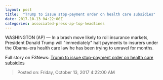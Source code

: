 ```yaml
---
layout: post
title:  "Trump to issue stop-payment order on health care subsidies"
date: 2017-10-13 04:22:00Z
categories: associated-press-ap-top-headlines
---
```


WASHINGTON (AP) — In a brash move likely to roil insurance markets, President Donald Trump will "immediately" halt payments to insurers under the Obama-era health care law he has been trying to unravel for months.


Full story on F3News: [Trump to issue stop-payment order on health care subsidies](http://www.f3nws.com/n/2ajzrC)

> Posted on: Friday, October 13, 2017 4:22:00 AM
